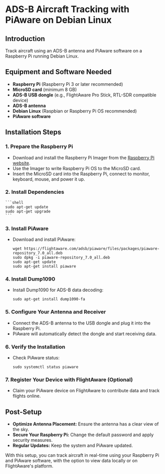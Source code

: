 # ADS-B Aircraft Tracking with PiAware on Debian Linux

## Introduction
Track aircraft using an ADS-B antenna and PiAware software on a Raspberry Pi running Debian Linux.

## Equipment and Software Needed

- **Raspberry Pi** (Raspberry Pi 3 or later recommended)
- **MicroSD card** (minimum 8 GB)
- **ADS-B USB dongle** (e.g., FlightAware Pro Stick, RTL-SDR compatible device)
- **ADS-B antenna**
- **Debian Linux** (Raspbian or Raspberry Pi OS recommended)
- **PiAware software**

## Installation Steps

### 1. Prepare the Raspberry Pi
- Download and install the Raspberry Pi Imager from the [Raspberry Pi website](https://www.raspberrypi.org/downloads/).
- Use the Imager to write Raspberry Pi OS to the MicroSD card.
- Insert the MicroSD card into the Raspberry Pi, connect to monitor, keyboard, mouse, and power it up.

### 2. Install Dependencies
    ```shell
    sudo apt-get update
    sudo apt-get upgrade
    ```

### 3. Install PiAware
- Download and install PiAware:
    ```shell
    wget https://flightaware.com/adsb/piaware/files/packages/piaware-repository_7.0_all.deb
    sudo dpkg -i piaware-repository_7.0_all.deb
    sudo apt-get update
    sudo apt-get install piaware
    ```

### 4. Install Dump1090
- Install Dump1090 for ADS-B data decoding:
    ```shell
    sudo apt-get install dump1090-fa
    ```

### 5. Configure Your Antenna and Receiver
- Connect the ADS-B antenna to the USB dongle and plug it into the Raspberry Pi.
- PiAware will automatically detect the dongle and start receiving data.

### 6. Verify the Installation
- Check PiAware status:
    ```shell
    sudo systemctl status piaware
    ```

### 7. Register Your Device with FlightAware (Optional)
- Claim your PiAware device on FlightAware to contribute data and track flights online.

## Post-Setup

- **Optimize Antenna Placement:** Ensure the antenna has a clear view of the sky.
- **Secure Your Raspberry Pi:** Change the default password and apply security measures.
- **Regular Updates:** Keep the system and PiAware updated.

With this setup, you can track aircraft in real-time using your Raspberry Pi and PiAware software, with the option to view data locally or on FlightAware's platform.
